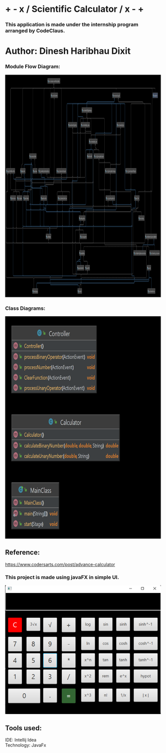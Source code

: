 # + - x / Scientific Calculator / x - +
### This application is made under the internship  program arranged by CodeClaus.

# Author: Dinesh Haribhau Dixit

### Module Flow Diagram:
<img height="720" src="src\main\resources\moduleFlow.png" width="1280"/><br>

### Class Diagrams: 
<img height="720" src="src/main/resources/ScientificCalculator.png" width="1280"/><br>


## Reference:
https://www.codersarts.com/post/advance-calculator                                                         



### This project is made using javaFX in simple UI.
<img src="src/main/resources\scientificCalculatorSS.png"/><br>                                        

## Tools used:
IDE: Intellij Idea                                                                                                                               
Technology: JavaFx





